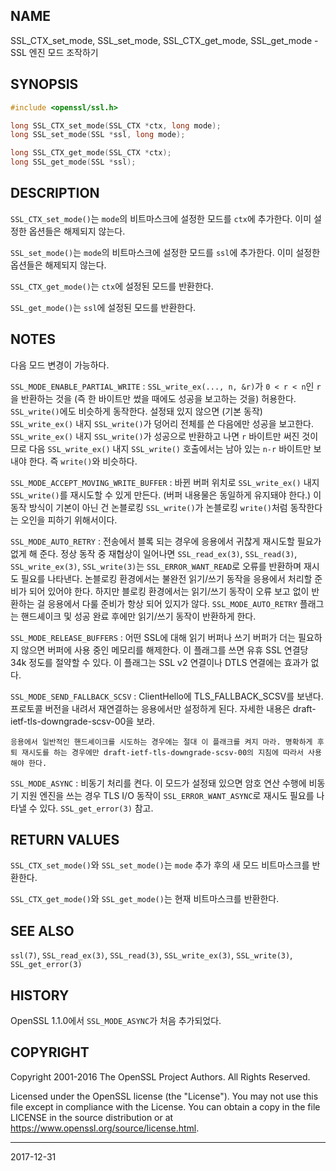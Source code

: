 ## NAME

SSL_CTX_set_mode, SSL_set_mode, SSL_CTX_get_mode, SSL_get_mode - SSL 엔진 모드 조작하기

## SYNOPSIS

```c
#include <openssl/ssl.h>

long SSL_CTX_set_mode(SSL_CTX *ctx, long mode);
long SSL_set_mode(SSL *ssl, long mode);

long SSL_CTX_get_mode(SSL_CTX *ctx);
long SSL_get_mode(SSL *ssl);
```

## DESCRIPTION

`SSL_CTX_set_mode()`는 `mode`의 비트마스크에 설정한 모드를 `ctx`에 추가한다. 이미 설정한 옵션들은 해제되지 않는다.

`SSL_set_mode()`는 `mode`의 비트마스크에 설정한 모드를 `ssl`에 추가한다. 이미 설정한 옵션들은 해제되지 않는다.

`SSL_CTX_get_mode()`는 `ctx`에 설정된 모드를 반환한다.

`SSL_get_mode()`는 `ssl`에 설정된 모드를 반환한다.

## NOTES

다음 모드 변경이 가능하다.

`SSL_MODE_ENABLE_PARTIAL_WRITE`
:   `SSL_write_ex(..., n, &r)`가 `0 < r < n`인 `r`을 반환하는 것을 (즉 한 바이트만 썼을 때에도 성공을 보고하는 것을) 허용한다. `SSL_write()`에도 비슷하게 동작한다. 설정돼 있지 않으면 (기본 동작) `SSL_write_ex()` 내지 `SSL_write()`가 덩어리 전체를 쓴 다음에만 성공을 보고한다. `SSL_write_ex()` 내지 `SSL_write()`가 성공으로 반환하고 나면 `r` 바이트만 써진 것이므로 다음 `SSL_write_ex()` 내지 `SSL_write()` 호출에서는 남아 있는 `n-r` 바이트만 보내야 한다. 즉 `write()`와 비슷하다.

`SSL_MODE_ACCEPT_MOVING_WRITE_BUFFER`
:   바뀐 버퍼 위치로 `SSL_write_ex()` 내지 `SSL_write()`를 재시도할 수 있게 만든다. (버퍼 내용물은 동일하게 유지돼야 한다.) 이 동작 방식이 기본이 아닌 건 논블로킹 `SSL_write()`가 논블로킹 `write()`처럼 동작한다는 오인을 피하기 위해서이다.

`SSL_MODE_AUTO_RETRY`
:   전송에서 블록 되는 경우에 응용에서 귀찮게 재시도할 필요가 없게 해 준다. 정상 동작 중 재협상이 일어나면 `SSL_read_ex(3)`, `SSL_read(3)`, `SSL_write_ex(3)`, `SSL_write(3)`는 `SSL_ERROR_WANT_READ`로 오류를 반환하며 재시도 필요를 나타낸다. 논블로킹 환경에서는 불완전 읽기/쓰기 동작을 응용에서 처리할 준비가 되어 있어야 한다. 하지만 블로킹 환경에서는 읽기/쓰기 동작이 오류 보고 없이 반환하는 걸 응용에서 다룰 준비가 항상 되어 있지가 않다. `SSL_MODE_AUTO_RETRY` 플래그는 핸드셰이크 및 성공 완료 후에만 읽기/쓰기 동작이 반환하게 한다.

`SSL_MODE_RELEASE_BUFFERS`
:   어떤 SSL에 대해 읽기 버퍼나 쓰기 버퍼가 더는 필요하지 않으면 버퍼에 사용 중인 메모리를 해제한다. 이 플래그를 쓰면 유휴 SSL 연결당 34k 정도를 절약할 수 있다. 이 플래그는 SSL v2 연결이나 DTLS 연결에는 효과가 없다.

`SSL_MODE_SEND_FALLBACK_SCSV`
:   ClientHello에 TLS_FALLBACK_SCSV를 보낸다. 프로토콜 버전을 내려서 재연결하는 응용에서만 설정하게 된다. 자세한 내용은 draft-ietf-tls-downgrade-scsv-00을 보라.

    응용에서 일반적인 핸드셰이크를 시도하는 경우에는 절대 이 플래크를 켜지 마라. 명확하게 후퇴 재시도를 하는 경우에만 draft-ietf-tls-downgrade-scsv-00의 지침에 따라서 사용해야 한다.

`SSL_MODE_ASYNC`
:   비동기 처리를 켠다. 이 모드가 설정돼 있으면 암호 연산 수행에 비동기 지원 엔진을 쓰는 경우 TLS I/O 동작이 `SSL_ERROR_WANT_ASYNC`로 재시도 필요를 나타낼 수 있다. `SSL_get_error(3)` 참고.

## RETURN VALUES

`SSL_CTX_set_mode()`와 `SSL_set_mode()`는 `mode` 추가 후의 새 모드 비트마스크를 반환한다.

`SSL_CTX_get_mode()`와 `SSL_get_mode()`는 현재 비트마스크를 반환한다.

## SEE ALSO

`ssl(7)`, `SSL_read_ex(3)`, `SSL_read(3)`, `SSL_write_ex(3)`, `SSL_write(3)`, `SSL_get_error(3)`

## HISTORY

OpenSSL 1.1.0에서 `SSL_MODE_ASYNC`가 처음 추가되었다.

## COPYRIGHT

Copyright 2001-2016 The OpenSSL Project Authors. All Rights Reserved.

Licensed under the OpenSSL license (the "License").  You may not use this file except in compliance with the License.  You can obtain a copy in the file LICENSE in the source distribution or at <https://www.openssl.org/source/license.html>.

----

2017-12-31
